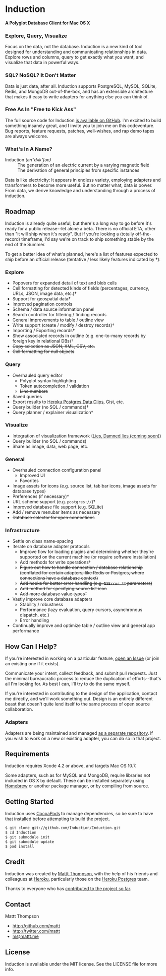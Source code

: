 # Induction
**A Polyglot Database Client for Mac OS X**

### Explore, Query, Visualize

Focus on the data, not the database. Induction is a new kind of tool designed for understanding and communicating relationships in data. Explore rows and columns, query to get exactly what you want, and visualize that data in powerful ways.

### SQL? NoSQL? It Don't Matter

Data is just data, after all. Induction supports PostgreSQL, MySQL, SQLite, Redis, and MongoDB  out-of-the-box, and has an extensible architecture that makes it easy to write adapters for anything else you can think of.

### Free As In "Free to Kick Ass"

The full source code for Induction [is available on GitHub](https://github.com/Induction/Induction). I'm excited to build something insanely great, and I invite you to join me on this codeventure. Bug reports, feature requests, patches, well-wishes, and rap demo tapes are always welcome.

### What's In A Name?

<dl>
  <dt>
    Induction <em class="pronunciation">(ən"dʌk'ʃən)</em>
  </dt>
  <dd>The generation of an electric current by a varying magnetic field</dd>
  <dd>The derivation of general principles from specific instances</dd>
</dl>

Data is like electricity: It appears in endless variety, employing adapters and transformers to become more useful. But no matter what, data is power. From data, we derive knowledge and understanding through a process of induction.

## Roadmap

Induction is already quite useful, but there's a long way to go before it's ready for a public release--let alone a beta. There is no official ETA, other than "it will ship when it's ready". But if you're looking a (totally off-the-record) timeframe, I'd say we're on track to ship something stable by the end of the Summer.

To get a better idea of what's planned, here's a list of features expected to ship before an official release (tentative / less likely features indicated by †):

### Explore

- Popovers for expanded detail of text and blob cells
- Cell formatting for detected kinds of fields (percentages, currency, URLs, JSON, image data, etc.)†
- Support for geospatial data†
- Improved pagination controls
- Schema / data source information panel
- Search controller for filtering / finding records
- General improvements to table / outline view
- Write support (create / modify / destroy records)†
- Importing / Exporting records†
- Show associated records in outline (e.g. one-to-many records by foreign key in relational DBs)†
- ~~Copy selection as JSON, XML, CSV, etc.~~
- ~~Cell formatting for null objects~~

### Query

- Overhauled query editor
  - Polyglot syntax highlighting
  - Token autocompletion / validation
  - ~~Line numbers~~
- Saved queries
- Export results to [Heroku Postgres Data Clips](https://postgres.heroku.com/blog/past/2012/1/31/simple_data_sharing_with_data_clips/), Gist, etc.
- Query builder (no SQL / commands)†
- Query planner / explainer visualization†

### Visualize

- Integration of visualization framework ([Lies, Damned lies (coming soon)](https://github.com/Induction/LiesDamnedLies))
- Query builder (no SQL / commands)
- Share as image, data, web page, etc.

### General

- Overhauled connection configuration panel
  - Improved UI
  - Favorites
- Image assets for icons (e.g. source list, tab bar icons, image assets for database types)
- Preferences (if necessary)†
- URL scheme support (e.g. `postgres://`)†
- Improved database file support (e.g. SQLite)
- Add / remove menubar items as necessary
- ~~Database selector for open connections~~

### Infrastructure

- Settle on class name-spacing
- Iterate on database adapter protocols
  - Improve flow for loading plugins and determining whether they're supported on the current machine (or require software installation)
  - Add methods for write operations†
  - ~~Figure out how to handle connection / database relationship (conflated for certain adapters, like Redis or Postgres, where connections have a database context)~~
  - ~~Add hooks for better error handling (e.g. `NSError **` parameters)~~
  - ~~Add method for specifying source list icon~~
  - ~~Add more database value types†~~
- Vastly improve core database adapters
  - Stability / robustness
  - Performance (lazy evaluation, query cursors, asynchronous dispatch, etc.)
  - Error handling
- Continually improve and optimize table / outline view and general app performance

## How Can I Help?

If you're interested in working on a particular feature, [open an Issue](https://github.com/Induction/Induction/issues) (or join an existing one if it exists).

Communicate your intent, collect feedback, and submit pull requests. Just the minimal bureaucratic process to reduce the duplication of efforts--that's all I'm looking for. As best I can, I'll try to do the same myself.

If you're interested in contributing to the design of the application, contact me directly, and we'll work something out. Design is an entirely different beast that doesn't quite lend itself to the same process of open source collaboration.

### Adapters

Adapters are being maintained and managed [as a separate repository](https://github.com/Induction/Adapters). If you wish to work on a new or existing adapter, you can do so in that project.

## Requirements

Induction requires Xcode 4.2 or above, and targets Mac OS 10.7. 

Some adapters, such as for MySQL and MongoDB, require libraries not included in OS X by default. These can be installed separately using [Homebrew](http://mxcl.github.com/homebrew/) or another package manager, or by compiling from source.

## Getting Started

Induction uses [CocoaPods](https://github.com/CocoaPods/CocoaPods) to manage dependencies, so be sure to have that installed before attempting to build the project.

``` bash
$ git clone git://github.com/Induction/Induction.git
$ cd Induction
$ git submodule init
$ git submodule update
$ pod install
```

## Credit

Induction was created by [Mattt Thompson](http://twitter.com/mattt/), with the help of his friends and colleagues at [Heroku](http://www.heroku.com/), particularly those on the [Heroku Postgres](https://postgres.heroku.com/) team.

Thanks to everyone who has [contributed to the project so far](https://github.com/Induction/Induction/contributors).

## Contact

Mattt Thompson

- http://github.com/mattt
- http://twitter.com/mattt
- m@mattt.me

## License

Induction is available under the MIT license. See the LICENSE file for more info.
